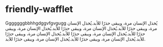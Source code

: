 # friendly-wafflet
Gggggggbbhhgdggvfgvgugg يُخذل الإنسان مرة، ويبقى حذرًا للأبد.يُخذل الإنسان مرة، ويبقى حذرًا للأبد.يُخذل الإنسان مرة، ويبقى حذرًا للأبد.يُخذل الإنسان مرة، ويبقى حذرًا للأبد.يُخذل الإنسان مرة، ويبقى حذرًا للأبد.يُخذل الإنسان مرة، ويبقى حذرًا للأبد.يُخذل الإنسان مرة، ويبقى حذرًا للأبد.يُخذل الإنسان مرة، ويبقى حذرًا للأبد.
